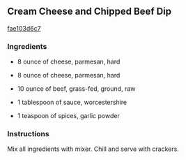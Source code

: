 ## Cream Cheese and Chipped Beef Dip

[fae103d6c7](http://www.food.com/recipe/cream-cheese-and-chipped-beef-dip-334890)

### Ingredients

 - 8 ounce of cheese, parmesan, hard

 - 8 ounce of cheese, parmesan, hard

 - 10 ounce of beef, grass-fed, ground, raw

 - 1 tablespoon of sauce, worcestershire

 - 1 teaspoon of spices, garlic powder

### Instructions

Mix all ingredients with mixer. Chill and serve with crackers.
